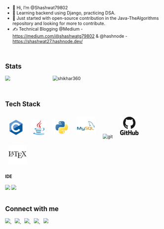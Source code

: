 - 👋 Hi, I’m @Shashwat79802
- 🌱 Learning backend using Django, practicing DSA.
- 💞️ Just started with open-source contribution in the Java-TheAlgorithms repository and looking for more to contribute.
- ✍️ Technical Blogging @Medium - https://medium.com/@shashwatg79802 & @hashnode - https://shashwat27.hashnode.dev/
<!---
Shashwat79802/Shashwat79802 is a ✨ special ✨ repository because its `README.md` (this file) appears on your GitHub profile.
You can click the Preview link to take a look at your changes.
--->
<br>

## Stats
<p align="left" ><img src="https://github-readme-stats.vercel.app/api?username=Shashwat79802&count_private=true&show_icons=true&&theme=chartreuse-dark&include_all_commits=true" width="350">
<img align="right" src="https://github-readme-streak-stats.herokuapp.com/?user=Shashwat79802&theme=algolia" alt="shikhar360" width="350" /></p>

<br>

## Tech Stack 

<div align="left">  
<img style="margin: 10px" src="https://raw.githubusercontent.com/devicons/devicon/master/icons/c/c-original.svg" alt="C" height="50" />
<img style="margin: 10px" src="https://raw.githubusercontent.com/devicons/devicon/master/icons/java/java-original.svg" alt="java" height="50" /> 
<img style="margin: 10px" src="https://raw.githubusercontent.com/devicons/devicon/master/icons/python/python-original.svg" alt="JavaScript" height="50" />  
<img style = "margin : 10px" src = "https://raw.githubusercontent.com/devicons/devicon/master/icons/mysql/mysql-original-wordmark.svg" alt = "mysql" height="60" />
<img style = "margin : 10px" src = "https://www.vectorlogo.zone/logos/git-scm/git-scm-icon.svg" alt = "git" height="50" />
<img style = "margin : 10px" src = "https://github.com/devicons/devicon/blob/master/icons/github/github-original-wordmark.svg" alt = "github" height="60" />
<img style = "margin : 10px" src = "https://github.com/devicons/devicon/blob/master/icons/latex/latex-original.svg" alt = "css3" height="60" />

 
</div>

<h4> IDE </h4>
<span>
<img src = "https://img.shields.io/badge/-IntelliJ%20Idea-grey?style=for-the-badge&logo=intellij%20idea">
<img src="https://img.shields.io/badge/Visual_Studio_Code-0078D4?style=for-the-badge&logo=visual%20studio%20code&logoColor=white">
</span

<br><br>



## Connect with me
  <a href="https://twitter.com/Shashwat_g27">
    <img width="30px" src="https://www.vectorlogo.zone/logos/twitter/twitter-official.svg" />
  </a>&ensp;
  <a href="https://www.linkedin.com/in/shashwat-gupta-029b31241/">
    <img width="30px" src="https://www.vectorlogo.zone/logos/linkedin/linkedin-icon.svg" />
  </a>&ensp;
  <a href="https://www.instagram.com/shashwat_g27/">
    <img width="30px" src="https://www.vectorlogo.zone/logos/instagram/instagram-icon.svg" />
  </a>&ensp;
    <a href="https://medium.com/@shashwatg79802">
  <img width="30px" src="https://www.vectorlogo.zone/logos/medium/medium-tile.svg" />
  </a>&ensp;
  <a href="https://shashwat27.hashnode.dev/">
  <img width="30px" src="https://cdn.hashnode.com/res/hashnode/image/upload/v1611902473383/CDyAuTy75.png?auto=compress" />
  </a>
  
